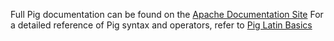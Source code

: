 Full Pig documentation can be found on the [Apache Documentation Site](http://pig.apache.org/docs/r0.9.2/index.html)
For a detailed reference of Pig syntax and operators, refer to [Pig Latin Basics](http://pig.apache.org/docs/r0.9.2/basic.html)
